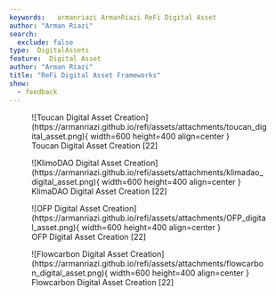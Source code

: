 ```yaml
---
keywords:   armanriazi ArmanRiazi ReFi Digital Asset
author: "Arman Riazi"
search:
  exclude: false
type:  DigitalAssets
feature:  Digital Asset
author: "Arman Riazi"
title: "ReFi Digital Asset Frameworks"
show:
  - feedback
---
```


<figure markdown>
![Toucan Digital Asset Creation](https://armanriazi.github.io/refi/assets/attachments/toucan_digital_asset.png){ width=600 height=400 align=center }
<figcaption>Toucan Digital Asset Creation [22]</figcaption>
</figure>

<figure markdown>
![KlimoDAO Digital Asset Creation](https://armanriazi.github.io/refi/assets/attachments/klimadao_digital_asset.png){ width=600 height=400 align=center }
<figcaption>KlimaDAO Digital Asset Creation [22]</figcaption>
</figure>

<figure markdown>
![OFP Digital Asset Creation](https://armanriazi.github.io/refi/assets/attachments/OFP_digital_asset.png){ width=600 height=400 align=center }
<figcaption>OFP Digital Asset Creation [22]</figcaption>
</figure>

<figure markdown>
![Flowcarbon Digital Asset Creation](https://armanriazi.github.io/refi/assets/attachments/flowcarbon_digital_asset.png){ width=600 height=400 align=center }
<figcaption>Flowcarbon Digital Asset Creation [22]</figcaption>
</figure>